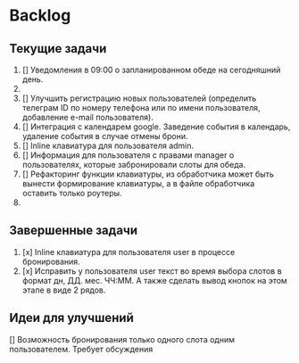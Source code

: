 # Backlog

## Текущие задачи
1. [] Уведомления в 09:00 о запланированном обеде на сегодняшний день.
2. 
3. [] Улучшить регистрацию новых пользователей (определить телеграм ID по номеру телефона или по имени пользователя, добавление e-mail пользователя).
4. [] Интеграция с календарем google. Заведение события в календарь, удаление события в случае отмены брони.
5. [] Inline клавиатура для пользователя admin.
6. [] Информация для пользователя с правами manager о пользователях, которые забронировали слоты для обеда.
6. [] Рефакторинг функции клавиатуры, из обработчика может быть вынести формирование клавиатуры, а в файле обработчика оставить только роутеры.
7. 

## Завершенные задачи
1. [х] Inline клавиатура для пользователя user в процессе бронирования.
2. [х] Исправить у пользователя user текст во время выбора слотов в формат дн, ДД. мес. ЧЧ:ММ. А также сделать вывод кнопок на этом этапе в виде 2 рядов.

## Идеи для улучшений
[] Возможность бронирования только одного слота одним пользователем. Требует обсуждения
